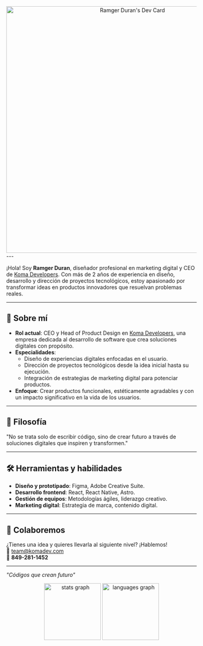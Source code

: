 <div align="center">
<a href="https://app.daily.dev/ramgerduran"><img src="https://api.daily.dev/devcards/v2/jNKaNAYlJ9DJCuKkFA5ti.png?r=jm2&type=wide" width="652" alt="Ramger Duran's Dev Card"/></a>
</div>
---

¡Hola! Soy **Ramger Duran**, diseñador profesional en marketing digital y CEO de [Koma Developers](https://komadev.com). Con más de 2 años de experiencia en diseño, desarrollo y dirección de proyectos tecnológicos, estoy apasionado por transformar ideas en productos innovadores que resuelvan problemas reales.  

---

## 🌟 Sobre mí  
- **Rol actual**: CEO y Head of Product Design en [Koma Developers](https://komadev.com), una empresa dedicada al desarrollo de software que crea soluciones digitales con propósito.  
- **Especialidades**:  
  - Diseño de experiencias digitales enfocadas en el usuario.  
  - Dirección de proyectos tecnológicos desde la idea inicial hasta su ejecución.  
  - Integración de estrategias de marketing digital para potenciar productos.  
- **Enfoque**: Crear productos funcionales, estéticamente agradables y con un impacto significativo en la vida de los usuarios.  
 

---

## 🎯 Filosofía  
"No se trata solo de escribir código, sino de crear futuro a través de soluciones digitales que inspiren y transformen."  

---

## 🛠️ Herramientas y habilidades  
- **Diseño y prototipado**: Figma, Adobe Creative Suite.  
- **Desarrollo frontend**: React, React Native, Astro.  
- **Gestión de equipos**: Metodologías ágiles, liderazgo creativo.  
- **Marketing digital**: Estrategia de marca, contenido digital.  

---

## 🤝 Colaboremos  
¿Tienes una idea y quieres llevarla al siguiente nivel? ¡Hablemos!  
📩 [team@komadev.com](mailto:team@komadev.com)  
📱 **849-281-1452**  

---

*"Códigos que crean futuro"*  


<div align="center">
  <img src="https://github-readme-stats.vercel.app/api?username=rarch-dev&hide_title=true&hide_rank=true&show_icons=true&include_all_commits=true&count_private=true&disable_animations=false&theme=github_dark&locale=en&hide_border=true&order=1" height="150" alt="stats graph"  />
  <img src="https://github-readme-stats.vercel.app/api/top-langs?username=rarch-dev&locale=en&hide_title=true&layout=compact&card_width=320&langs_count=5&theme=github_dark&hide_border=true&order=2" height="150" alt="languages graph"  />
</div>

###
